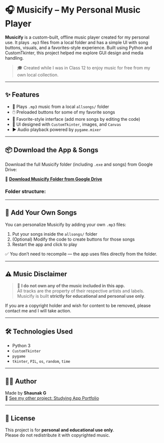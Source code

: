 # 🎧 Musicify – My Personal Music Player

**Musicify** is a custom-built, offline music player created for my personal use. It plays `.mp3` files from a local folder and has a simple UI with song buttons, visuals, and a favorites-style experience. Built using Python and CustomTkinter, this project helped me explore GUI design and media handling.

> 🎓 Created while I was in Class 12 to enjoy music for free from my own local collection.

---

## ✨ Features

- 🎵 Plays `.mp3` music from a local `allsongs/` folder
- 🖱️ Preloaded buttons for some of my favorite songs
- 🖤 Favorite-style interface (add more songs by editing the code)
- 🎨 UI designed with `CustomTkinter`, images, and `Canvas`
- ▶️ Audio playback powered by `pygame.mixer`

---

## 📦 Download the App & Songs

Download the full Musicify folder (including `.exe` and songs) from Google Drive:

📁 [**Download Musicify Folder from Google Drive**](https://drive.google.com/drive/folders/1BD_n7nOqNP-58tuaAbtzIYD4owLfbDmS?usp=drive_link)

### Folder structure:


---

## 🎵 Add Your Own Songs

You can personalize Musicify by adding your own `.mp3` files:

1. Put your songs inside the `allsongs/` folder
2. (Optional) Modify the code to create buttons for those songs
3. Restart the app and click to play

✅ You don’t need to recompile — the app uses files directly from the folder.

---

## ⚠️ Music Disclaimer

> 🚫 **I do not own any of the music included in this app.**  
> All tracks are the property of their respective artists and labels.  
> Musicify is built **strictly for educational and personal use only**.

If you are a copyright holder and wish for content to be removed, please contact me and I will take action.

---

## 🛠 Technologies Used

- Python 3
- `CustomTkinter`
- `pygame`
- `tkinter`, `PIL`, `os`, `random`, `time`

---

## 🙋‍♂️ Author

Made by **Shaunak G**  
🔗 [See my other project: Studying App Portfolio](https://shaunakg18.github.io/studying_app)

---

## 📜 License

This project is for **personal and educational use only**.  
Please do not redistribute it with copyrighted music.

